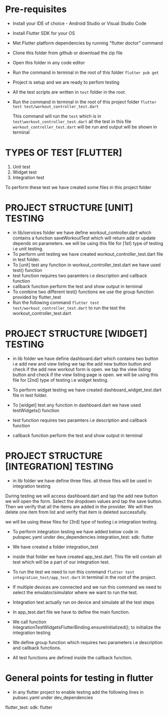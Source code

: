 # Pre-requisites
- Install your IDE of choice - Android Studio or Visual Studio Code
- Install Flutter SDK for your OS
- Met Flutter platform dependencies by running "flutter doctor" command
- Clone this folder from github or download the zip file
- Open this folder in any code editor 
- Run the command in terminal in the root of this folder `flutter pub get`
- Project is setup and we are ready to perfom testing
- All the test scripts are written in `test` folder in the root.
- Run the command in terminal in the root of this project folder `flutter test test/workout_controller_test.dart`
  
  This command will run the `test` which is in `test\workout_controller_test.dart` 
  all the test in this file `workout_controller_test.dart` will be run and output will be shown in terminal 


# TYPES OF TEST [FLUTTER] 
1) Unit test
2) Widget test
3) Integration test

To perform these test we have created some files in this project folder

# PROJECT STRUCTURE [UNIT] TESTING

- in lib/services folder we have define workout_controller.dart which contains a function saveWorkoutTest which will return
  add or update depends on parameters.
  we will be using this file for [1st] type of testing i.e unit testing.
- To perform unit testing we have created workout_controller_test.dart file in
  test folder.
- To [unit] test any function in workout_controller_test.dart we have used test() function
- test function requires two paramters i.e description and callback function
- callback function perform the test and show output in terminal
- To combine two different test() functions we use the group function provided by flutter_test 
- Run the following command 
  `flutter test test/workout_controller_test.dart` to run the test the workout_controller_test.dart

  
# PROJECT STRUCTURE [WIDGET] TESTING
 
- in lib folder we have define dashboard.dart which contains two button  i.e add new and view listing
  we tap the add new button button and check if the add new workout form is open.
  we tap the view listing button and check if the view listing page is open.
  we will be using this file for [2nd] type of testing i.e widget testing.
  
- To perform widget testing we have created dashboard_widget_test.dart file in
  test folder.

- To [widget] test any function in dashboard.dart we have used testWidgets() function
  
- test function requires two paramters i.e description and callback function
  
- callback function perform the test and show output in terminal
  



# PROJECT STRUCTURE [INTEGRATION] TESTING

- in lib folder we have define three files. all these files will be used in integration testing

 During testing we will access dashboard.dart and tap the add new button 
 we will open the form. Select the dropdown values and tap the save button.
 Then we verify that all the items are added in the provider. We will then
 delete one item from list and verify that item is deleted successfully.


 we will be using these files for [3rd] type of testing i.e integration testing.
  
- To perform integration testing we have added below code in pubspec.yaml under dev_dependencies
  integration_test:
    sdk: flutter

- We have created a folder integration_test
- inside that folder we have created app_test.dart. This file will contain all 
  test which will be a part of our integration test.
- To run the test we need to run this command `flutter test integration_test/app_test.dart`
  in terminal in the root of the project.
- If multiple devices are connected and we run this command we need to select the emulator/simulator
  where we want to run the test.
- Integration test actually run on device and simulate all the test steps

- In app_test.dart file we have to define the main function.
- We call function IntegrationTestWidgetsFlutterBinding.ensureInitialized(); to initialize the integration testing
- We define group function which requires two parameters i.e description and callback functions.
- All test functions are defined inside the callback function.


# General points for testing in flutter 

- In any flutter project to enable testing add the following lines in pubsec.yaml 
  under dev_dependencies

 flutter_test:
    sdk: flutter
